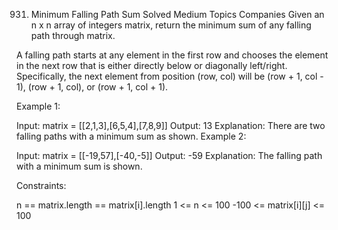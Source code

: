 931. Minimum Falling Path Sum
Solved
Medium
Topics
Companies
Given an n x n array of integers matrix, return the minimum sum of any falling path through matrix.

A falling path starts at any element in the first row and chooses the element in the next row that is either directly below or diagonally left/right. Specifically, the next element from position (row, col) will be (row + 1, col - 1), (row + 1, col), or (row + 1, col + 1).

 

Example 1:


Input: matrix = [[2,1,3],[6,5,4],[7,8,9]]
Output: 13
Explanation: There are two falling paths with a minimum sum as shown.
Example 2:


Input: matrix = [[-19,57],[-40,-5]]
Output: -59
Explanation: The falling path with a minimum sum is shown.
 

Constraints:

n == matrix.length == matrix[i].length
1 <= n <= 100
-100 <= matrix[i][j] <= 100